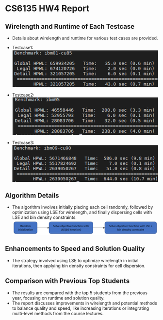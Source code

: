 # CS6135 HW4 Report

## Wirelength and Runtime of Each Testcase
- Details about wirelength and runtime for various test cases are provided.

- Testcase1:
![Alt text](pic/image-1.png)

- Testcase2:
![Alt text](pic/image-2.png)

- Testcase3:
![Alt text](pic/image-3.png)

## Algorithm Details
- The algorithm involves initially placing each cell randomly, followed by optimization using LSE for wirelength, and finally dispersing cells with LSE and bin density constraints.
![Alt text](pic/image.png)
## Enhancements to Speed and Solution Quality
- The strategy involved using LSE to optimize wirelength in initial iterations, then applying bin density constraints for cell dispersion.

## Comparison with Previous Top Students
- The results are compared with the top 5 students from the previous year, focusing on runtime and solution quality.
- The report discusses improvements in wirelength and potential methods to balance quality and speed, like increasing iterations or integrating multi-level methods from the course lectures.
